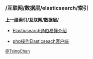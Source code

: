 ### /互联网/数据层/elasticsearch/索引


**[上一级索引/互联网/数据层/](/互联网/数据层/)**

- [Elasticsearch通俗易懂介绍](/互联网/数据层/elasticsearch/Elasticsearch通俗易懂介绍)

- [php操作Elasticseach客户端](/互联网/数据层/elasticsearch/php操作Elasticseach客户端)


<font size=2 color='grey'> [@TsingChan](https://github.com/tsingchan) </font>

